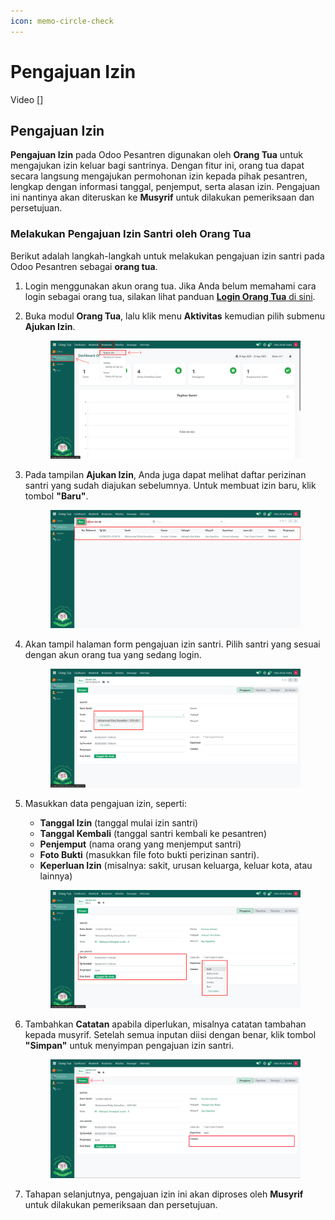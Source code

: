```yaml
---
icon: memo-circle-check
---
```


# Pengajuan Izin

Video \[]

## Pengajuan Izin

**Pengajuan Izin** pada Odoo Pesantren digunakan oleh **Orang Tua** untuk mengajukan izin keluar bagi santrinya. Dengan fitur ini, orang tua dapat secara langsung mengajukan permohonan izin kepada pihak pesantren, lengkap dengan informasi tanggal, penjemput, serta alasan izin. Pengajuan ini nantinya akan diteruskan ke **Musyrif** untuk dilakukan pemeriksaan dan persetujuan.

### Melakukan Pengajuan Izin Santri oleh Orang Tua

Berikut adalah langkah-langkah untuk melakukan pengajuan izin santri pada Odoo Pesantren sebagai **orang tua**.

1. Login menggunakan akun orang tua. Jika Anda belum memahami cara login sebagai orang tua, silakan lihat panduan [**Login Orang Tua** di sini](../../setup-and-konfigurasi/panduan-login/login-orang-tua.md).
2.  Buka modul **Orang Tua**, lalu klik menu **Aktivitas** kemudian pilih submenu **Ajukan Izin**.

    <figure><img src="../../.gitbook/assets/images-566.png" alt=""><figcaption></figcaption></figure>


3.  Pada tampilan **Ajukan Izin**, Anda juga dapat melihat daftar perizinan santri yang sudah diajukan sebelumnya. Untuk membuat izin baru, klik tombol **"Baru"**.

    <figure><img src="../../.gitbook/assets/images-568.png" alt=""><figcaption></figcaption></figure>


4.  Akan tampil halaman form pengajuan izin santri. Pilih santri yang sesuai dengan akun orang tua yang sedang login.

    <figure><img src="../../.gitbook/assets/images-569.png" alt=""><figcaption></figcaption></figure>


5.  Masukkan data pengajuan izin, seperti:

    * **Tanggal Izin** (tanggal mulai izin santri)
    * **Tanggal Kembali** (tanggal santri kembali ke pesantren)
    * **Penjemput** (nama orang yang menjemput santri)
    * **Foto Bukti** (masukkan file foto bukti perizinan santri).
    * **Keperluan Izin** (misalnya: sakit, urusan keluarga, keluar kota, atau lainnya)

    <figure><img src="../../.gitbook/assets/images-570.png" alt=""><figcaption></figcaption></figure>


6.  Tambahkan **Catatan** apabila diperlukan, misalnya catatan tambahan kepada musyrif. Setelah semua inputan diisi dengan benar, klik tombol **"Simpan"** untuk menyimpan pengajuan izin santri.

    <figure><img src="../../.gitbook/assets/images-571.png" alt=""><figcaption></figcaption></figure>


7. Tahapan selanjutnya, pengajuan izin ini akan diproses oleh **Musyrif** untuk dilakukan pemeriksaan dan persetujuan.
